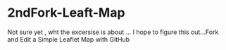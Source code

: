 # 2ndFork-Leaft-Map
Not sure yet , wht the excersise is about ... I hope to figure this out...Fork and Edit a Simple Leaflet Map with GitHub
